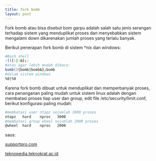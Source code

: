 ```yaml
---
title: fork bomb
layout: post 
---
```


Fork bomb atau bisa disebut bom garpu adalah salah satu jenis serangan terhadap sistem yang menduplikat proses dan menyebabkan sistem mengalami down dikarenakan jumlah proses yang terlalu banyak.

Berikut penerapan fork bomb di sistem *nix dan windows:
```bash
#Bash shell
:(){:|:&};:
#atau agar lebih mudah dibaca:
bomb(){bomb|bomb&};bomb
#dalam sistem windows
%0|%0
```

Karena fork bomb dibuat untuk menduplikat dan memperbanyak proses, cara penanganan paling mudah untuk sistem linux adalah dengan membatasi proses tiap user dan group, edit file /etc/security/limit.conf, berikut konfigurasi paling mudah:

```bash
#membatasi user ntapz sejumlah 3000 proses
ntapz   hard    nproc   3000
#membatasi group wheel sejumlah 2000 proses
@wheel  hard    nproc   2000
```
saus:

[supportpro.com](https://www.supportpro.com/blog/what-is-a-fork-bomb-and-how-can-it-be-prevented/)

[teknopedia.teknokrat.ac.id](https://teknopedia.teknokrat.ac.id/wiki/Fork_bomb)
